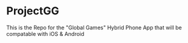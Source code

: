 # ProjectGG
This is the Repo for the "Global Games" Hybrid Phone App that will be compatable with iOS &amp; Android
